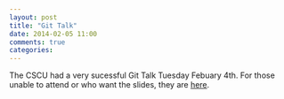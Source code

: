 ```yaml
---
layout: post
title: "Git Talk"
date: 2014-02-05 11:00
comments: true
categories: 
---
```

The CSCU had a very sucessful Git Talk Tuesday Febuary 4th. For those unable to attend or who want the slides, they are [here](files/GitTalk.pdf).
